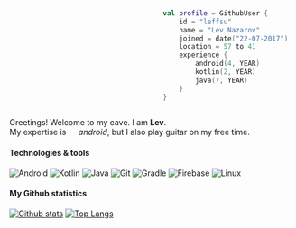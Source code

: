 ```kotlin
  
                                      val profile = GithubUser {
                                          id = "leffsu"
                                          name = "Lev Nazarov"
                                          joined = date("22-07-2017")
                                          location = 57 to 41
                                          experience {
                                              android(4, YEAR)
                                              kotlin(2, YEAR)
                                              java(7, YEAR)
                                          }
                                      }
   
```

Greetings! Welcome to my cave.
I am **Lev**.  
My expertise is <img width="14" height="14" src="https://image.flaticon.com/icons/svg/226/226770.svg"/> _android_, but I also play guitar on my free time.   

#### Technologies & tools
![Android](https://img.shields.io/badge/-Android-262626?style=flat-square&logo=android)
![Kotlin](https://img.shields.io/badge/-Kotlin-262626?style=flat-square&logo=kotlin)
![Java](https://img.shields.io/badge/-Java-262626?style=flat-square&logo=java)
![Git](https://img.shields.io/badge/-Git-262626?style=flat-square&logo=git)
![Gradle](https://img.shields.io/badge/-Gradle-262626?style=flat-square&logo=gradle)
![Firebase](https://img.shields.io/badge/-Firebase-262626?style=flat-square&logo=firebase)
![Linux](https://img.shields.io/badge/-Linux-262626?style=flat-square&logo=linux)

#### My Github statistics
[![Github stats](https://github-readme-stats.vercel.app/api?username=leffsu&count_private=true&show_icons=true&line_height=25&include_all_commits=true&hide=contribs&hide_title=true&title_color=ffffff&bg_color=3b3c3d&text_color=b1aea6&icon_color=f0f0f0)](https://github.com/anuraghazra/github-readme-stats) 
[![Top Langs](https://github-readme-stats.vercel.app/api/top-langs/?username=leffsu&theme=tokyonight&layout=compact&hide_title=true&bg_color=3b3c3d&text_color=b1aea6)](https://github.com/anuraghazra/github-readme-stats)
